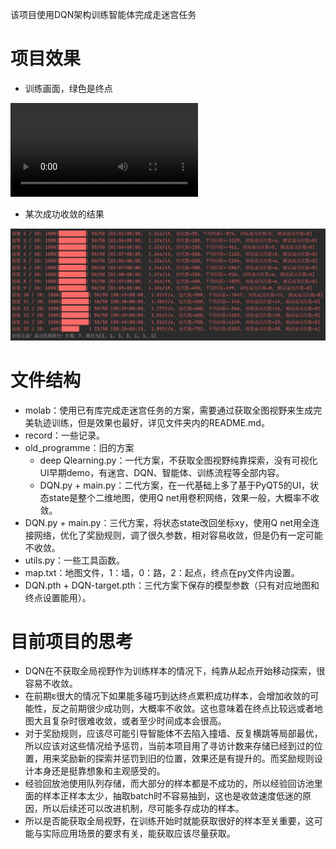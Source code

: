 该项目使用DQN架构训练智能体完成走迷宫任务

# 项目效果
- 训练画面，绿色是终点

![项目效果](./record/训练完成.mp4)

- 某次成功收敛的结果

![项目效果](./record/训练完成.jpg)
# 文件结构
- molab：使用已有库完成走迷宫任务的方案，需要通过获取全图视野来生成完美轨迹训练，但是效果也最好，详见文件夹内的README.md。
- record：一些记录。
- old_programme：旧的方案
     - deep Qlearning.py：一代方案，不获取全图视野纯靠探索，没有可视化UI早期demo，有迷宫、DQN、智能体、训练流程等全部内容。
     - DQN.py + main.py：二代方案，在一代基础上多了基于PyQT5的UI，状态state是整个二维地图，使用Q net用卷积网络，效果一般，大概率不收敛。
- DQN.py + main.py：三代方案，将状态state改回坐标xy，使用Q net用全连接网络，优化了奖励规则，调了很久参数，相对容易收敛，但是仍有一定可能不收敛。
- utils.py：一些工具函数。
- map.txt：地图文件，1：墙，0：路，2：起点，终点在py文件内设置。
- DQN.pth + DQN-target.pth：三代方案下保存的模型参数（只有对应地图和终点设置能用）。

# 目前项目的思考
- DQN在不获取全局视野作为训练样本的情况下，纯靠从起点开始移动探索，很容易不收敛。
- 在前期ε很大的情况下如果能多碰巧到达终点累积成功样本，会增加收敛的可能性，反之前期很少成功则，大概率不收敛。这也意味着在终点比较远或者地图大且复杂时很难收敛，或者至少时间成本会很高。
- 对于奖励规则，应该尽可能引导智能体不去陷入撞墙、反复横跳等局部最优，所以应该对这些情况给予惩罚，当前本项目用了寻访计数来存储已经到过的位置，用来奖励新的探索并惩罚到旧的位置，效果还是有提升的。而奖励规则设计本身还是挺靠想象和主观感受的。
- 经验回放池使用队列存储，而大部分的样本都是不成功的，所以经验回访池里面的样本正样本太少，抽取batch时不容易抽到，这也是收敛速度低迷的原因，所以后续还可以改进机制，尽可能多存成功的样本。
- 所以是否能获取全局视野，在训练开始时就能获取很好的样本至关重要，这可能与实际应用场景的要求有关，能获取应该尽量获取。